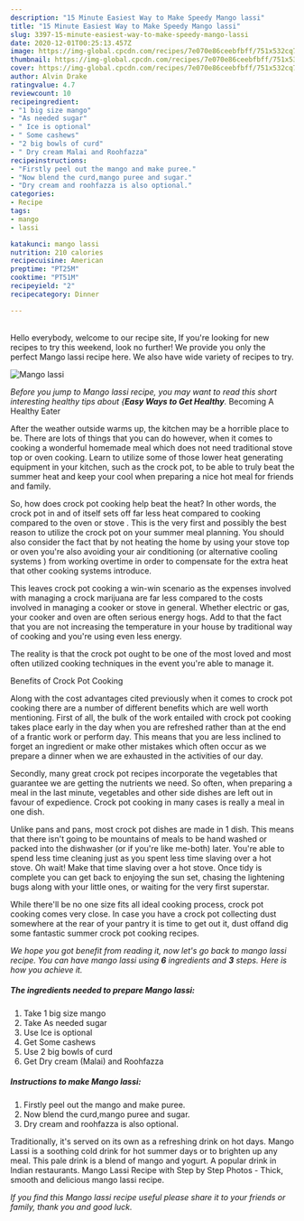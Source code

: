 ```yaml
---
description: "15 Minute Easiest Way to Make Speedy Mango lassi"
title: "15 Minute Easiest Way to Make Speedy Mango lassi"
slug: 3397-15-minute-easiest-way-to-make-speedy-mango-lassi
date: 2020-12-01T00:25:13.457Z
image: https://img-global.cpcdn.com/recipes/7e070e86ceebfbff/751x532cq70/mango-lassi-recipe-main-photo.jpg
thumbnail: https://img-global.cpcdn.com/recipes/7e070e86ceebfbff/751x532cq70/mango-lassi-recipe-main-photo.jpg
cover: https://img-global.cpcdn.com/recipes/7e070e86ceebfbff/751x532cq70/mango-lassi-recipe-main-photo.jpg
author: Alvin Drake
ratingvalue: 4.7
reviewcount: 10
recipeingredient:
- "1 big size mango"
- "As needed sugar"
- " Ice is optional"
- " Some cashews"
- "2 big bowls of curd"
- " Dry cream Malai and Roohfazza"
recipeinstructions:
- "Firstly peel out the mango and make puree."
- "Now blend the curd,mango puree and sugar."
- "Dry cream and roohfazza is also optional."
categories:
- Recipe
tags:
- mango
- lassi

katakunci: mango lassi 
nutrition: 210 calories
recipecuisine: American
preptime: "PT25M"
cooktime: "PT51M"
recipeyield: "2"
recipecategory: Dinner

---
```

<br>
Hello everybody, welcome to our recipe site, If you're looking for new recipes to try this weekend, look no further! We provide you only the perfect Mango lassi recipe here. We also have wide variety of recipes to try.
<br>


![Mango lassi](https://img-global.cpcdn.com/recipes/7e070e86ceebfbff/751x532cq70/mango-lassi-recipe-main-photo.jpg)

<i>Before you jump to Mango lassi recipe, you may want to read this short interesting healthy tips about {<strong>Easy Ways to Get Healthy</strong>.</i>
Becoming A Healthy Eater


After the weather outside warms up, the kitchen may be a horrible place to be. There are lots of things that you can do however, when it comes to cooking a wonderful homemade meal which does not need traditional stove top or oven cooking. Learn to utilize some of those lower heat generating equipment in your kitchen, such as the crock pot, to be able to truly beat the summer heat and keep your cool when preparing a nice hot meal for friends and family.

So, how does crock pot cooking help beat the heat? In other words, the crock pot in and of itself sets off far less heat compared to cooking compared to the oven or stove . This is the very first and possibly the best reason to utilize the crock pot on your summer meal planning. You should also consider the fact that by not heating the home by using your stove top or oven you're also avoiding your air conditioning (or alternative cooling systems ) from working overtime in order to compensate for the extra heat that other cooking systems introduce.

This leaves crock pot cooking a win-win scenario as the expenses involved with managing a crock marijuana are far less compared to the costs involved in managing a cooker or stove in general. Whether electric or gas, your cooker and oven are often serious energy hogs. Add to that the fact that you are not increasing the temperature in your house by traditional way of cooking and you're using even less energy.

 The reality is that the crock pot ought to be one of the most loved and most often utilized cooking techniques in the event you're able to manage it.  

Benefits of Crock Pot Cooking

Along with the cost advantages cited previously when it comes to crock pot cooking there are a number of different benefits which are well worth mentioning. First of all, the bulk of the work entailed with crock pot cooking takes place early in the day when you are refreshed rather than at the end of a frantic work or perform day. This means that you are less inclined to forget an ingredient or make other mistakes which often occur as we prepare a dinner when we are exhausted in the activities of our day.

Secondly, many great crock pot recipes incorporate the vegetables that guarantee we are getting the nutrients we need. So often, when preparing a meal in the last minute, vegetables and other side dishes are left out in favour of expedience. Crock pot cooking in many cases is really a meal in one dish.

 Unlike pans and pans, most crock pot dishes are made in 1 dish. This means that there isn't going to be mountains of meals to be hand washed or packed into the dishwasher (or if you're like me-both) later. You're able to spend less time cleaning just as you spent less time slaving over a hot stove. Oh wait! Make that time slaving over a hot stove. Once tidy is complete you can get back to enjoying the sun set, chasing the lightening bugs along with your little ones, or waiting for the very first superstar.

While there'll be no one size fits all ideal cooking process, crock pot cooking comes very close. In case you have a crock pot collecting dust somewhere at the rear of your pantry it is time to get out it, dust offand dig some fantastic summer crock pot cooking recipes.


<i>We hope you got benefit from reading it, now let's go back to mango lassi recipe. You can have mango lassi using <strong>6</strong> ingredients and <strong>3</strong> steps. Here is how you achieve it.
</i>

##### The ingredients needed to prepare Mango lassi:

1. Take 1 big size mango
1. Take As needed sugar
1. Use  Ice is optional
1. Get  Some cashews
1. Use 2 big bowls of curd
1. Get  Dry cream (Malai) and Roohfazza


##### Instructions to make Mango lassi:

1. Firstly peel out the mango and make puree.
1. Now blend the curd,mango puree and sugar.
1. Dry cream and roohfazza is also optional.


Traditionally, it&#39;s served on its own as a refreshing drink on hot days. Mango Lassi is a soothing cold drink for hot summer days or to brighten up any meal. This pale drink is a blend of mango and yogurt. A popular drink in Indian restaurants. Mango Lassi Recipe with Step by Step Photos - Thick, smooth and delicious mango lassi recipe. 

<i>If you find this Mango lassi recipe useful please share it to your friends or family, thank you and good luck.</i>
